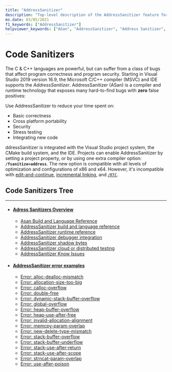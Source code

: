 ```yaml
---
title: "AddressSanitizer"
description: "Top-level description of the AddressSanitizer feature for Microsoft C/C++."
ms.date: 03/05/2021
f1_keywords: ["AddressSanitizer"]
helpviewer_keywords: ["ASan", "AddressSanitizer", "Address Sanitizer", "compiling for AddressSanitizer"]
---
```


# Code Sanitizers 

The C & C++ languages are powerful, but can suffer from a class of bugs that affect program correctness and program security. Starting in Visual Studio 2019 version 16.9, the Microsoft C/C++ compiler (MSVC) and IDE supports the *AddressSanitizer*. AddressSanitizer (ASan) is a compiler and runtime technology that exposes many hard-to-find bugs with **zero** false positives:

Use AddressSanitizer to reduce your time spent on:

- Basic correctness
- Cross platform portability
- Security
- Stress testing
- Integrating new code

ddressSanitizer is integrated with the Visual Studio project system, the CMake build system, and the IDE. Projects can enable AddressSanitizer by setting a project property, or by using one extra compiler option: **`/fsanitize=address`**. The new option is compatible with all levels of optimization and configurations of x86 and x64. However, it's incompatible with [edit-and-continue](/visualstudio/debugger/edit-and-continue-visual-cpp), [incremental linking](../build/reference/incremental-link-incrementally.md), and [`/RTC`](../build/reference/rtc-run-time-error-checks.md).

## Code Sanitizers Tree
---

* #### [Adress Sanitizers Overview](asan.md)
   * [Asan Build and Language Reference](asan-building.md)
   * [AddressSanitizer build and language reference](./asan-building.md)
   * [AddressSanitizer runtime reference](./asan-runtime.md)
   * [AddressSanitizer debugger integration](./asan-debugger-integration.md)
   * [AddressSanitizer shadow bytes](./asan-shadow-bytes.md)
   * [AddressSanitizer cloud or distributed testing](./asan-offline-crash-dumps.md)
   * [AddressSanitizer Know Issues](asan-known-issues.md)

* #### [AddressSanitizer error examples](./asan-error-examples.md)
   * [Error: alloc-dealloc-mismatch](./error-alloc-dealloc-mismatch.md)
   * [Error: allocation-size-too-big](./error-allocation-size-too-big.md)
   * [Error: calloc-overflow](./error-calloc-overflow.md)
   * [Error: double-free](./error-double-free.md)
   * [Error: dynamic-stack-buffer-overflow](./error-dynamic-stack-buffer-overflow.md)
   * [Error: global-overflow](./error-global-buffer-overflow.md)
   * [Error: heap-buffer-overflow](./error-heap-buffer-overflow.md)
   * [Error: heap-use-after-free](./error-heap-use-after-free.md)
   * [Error: invalid-allocation-alignment](./error-invalid-allocation-alignment.md)
   * [Error: memcpy-param-overlap](./error-memcpy-param-overlap.md)
   * [Error: new-delete-type-mismatch](./error-new-delete-type-mismatch.md)
   * [Error: stack-buffer-overflow](./error-stack-buffer-overflow.md)
   * [Error: stack-buffer-underflow](./error-stack-buffer-underflow.md)
   * [Error: stack-use-after-return](./error-stack-use-after-return.md)
   * [Error: stack-use-after-scope](./error-stack-use-after-scope.md)
   * [Error: strncat-param-overlap](./error-strncat-param-overlap.md)
   * [Error: use-after-poison](./error-use-after-poison.md)
